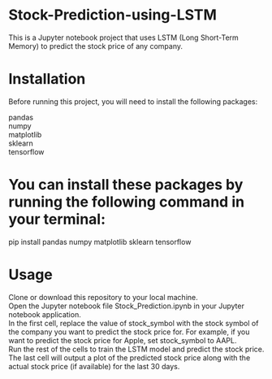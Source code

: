 # Stock-Prediction-using-LSTM
This is a Jupyter notebook project that uses LSTM (Long Short-Term Memory) to predict the stock price of any company.

# Installation
Before running this project, you will need to install the following packages:

pandas                                                                                                                                                                   
numpy                                                                                                                                                                   
matplotlib                                                                                                                                                               
sklearn                                                                                        
tensorflow   

                        
# You can install these packages by running the following command in your terminal:
  pip install pandas numpy matplotlib sklearn tensorflow                                                                                   
  
  
 # Usage
 
Clone or download this repository to your local machine.                                                          
Open the Jupyter notebook file Stock_Prediction.ipynb in your Jupyter notebook application.                                                                               
In the first cell, replace the value of stock_symbol with the stock symbol of the company you want to predict the stock price for. For example, if you want to predict the stock price for Apple, set stock_symbol to AAPL.                                                                                   
Run the rest of the cells to train the LSTM model and predict the stock price.                                                                     
The last cell will output a plot of the predicted stock price along with the actual stock price (if available) for the last 30 days.
